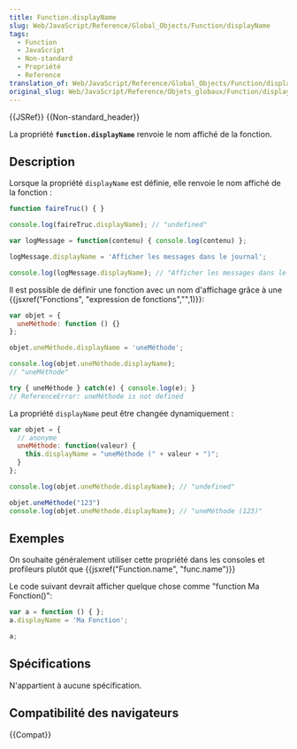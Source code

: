 ```yaml
---
title: Function.displayName
slug: Web/JavaScript/Reference/Global_Objects/Function/displayName
tags:
  - Function
  - JavaScript
  - Non-standard
  - Propriété
  - Reference
translation_of: Web/JavaScript/Reference/Global_Objects/Function/displayName
original_slug: Web/JavaScript/Reference/Objets_globaux/Function/displayName
---
```


{{JSRef}} {{Non-standard_header}}

La propriété **`function.displayName`** renvoie le nom affiché de la fonction.

## Description

Lorsque la propriété `displayName` est définie, elle renvoie le nom affiché de la fonction :

```js
function faireTruc() { }

console.log(faireTruc.displayName); // "undefined"

var logMessage = function(contenu) { console.log(contenu) };

logMessage.displayName = 'Afficher les messages dans le journal';

console.log(logMessage.displayName); // "Afficher les messages dans le journal"
```

Il est possible de définir une fonction avec un nom d'affichage grâce à une {{jsxref("Fonctions", "expression de fonctions","",1)}}:

```js
var objet = {
  uneMéthode: function () {}
};

objet.uneMéthode.displayName = 'uneMéthode';

console.log(objet.uneMéthode.displayName);
// "uneMéthode"

try { uneMéthode } catch(e) { console.log(e); }
// ReferenceError: uneMéthode is not defined
```

La propriété `displayName` peut être changée dynamiquement :

```js
var objet = {
  // anonyme
  uneMéthode: function(valeur) {
    this.displayName = "uneMéthode (" + valeur + ")";
  }
};

console.log(objet.uneMéthode.displayName); // "undefined"

objet.uneMéthode("123")
console.log(objet.uneMéthode.displayName); // "uneMéthode (123)"
```

## Exemples

On souhaite généralement utiliser cette propriété dans les consoles et profileurs plutôt que {{jsxref("Function.name", "func.name")}}

Le code suivant devrait afficher quelque chose comme "function Ma Fonction()":

```js
var a = function () { };
a.displayName = 'Ma Fonction';

a;
```

## Spécifications

N'appartient à aucune spécification.

## Compatibilité des navigateurs

{{Compat}}
